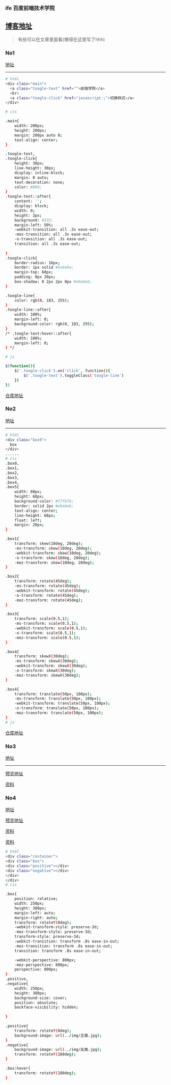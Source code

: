 ### ife 百度前端技术学院

## [博客地址](https://xiaotiandada.github.io/)

> 有些可以在文章里面看(懒得在这里写了hhh)

### No1

[地址](http://ife.baidu.com/course/all)

---

``` bash
# html
<div class="main">
  <a class="toogle-text" href="">前端学院</a>
  <br>
  <a class="toogle-click" href="javascript:;">切换样式</a>
</div>

# css

.main{
    width: 200px;
    height: 200px;
    margin: 200px auto 0;
    text-align: center;
}

.toogle-text,
.toogle-click{
    height: 30px;
    line-height: 30px;
    display: inline-block;
    margin: 0 auto;
    text-decoration: none;
    color: #000;    
}
.toogle-text::after{
    content: '';
    display: block;
    width: 0;
    height: 2px;
    background: #333;
    margin-left: 50%;
    -webkit-transition: all .3s ease-out;
    -moz-transition: all .3s ease-out;
    -o-transition: all .3s ease-out;
    transition: all .3s ease-out;
    
}
.toogle-click{
    border-radius: 16px;
    border: 1px solid #9a9a9a;
    margin-top: 60px;
    padding: 0px 20px;
    box-shadow: 0 2px 2px 0px #e6e6e6;
}

.toogle-line{
    color: rgb(0, 183, 255);
}
.toogle-line::after{
    width: 100%;
    margin-left: 0;
    background-color: rgb(0, 183, 255);
}
/* .toogle-text:hover::after{
    width: 100%;
    margin-left: 0;
} */

# js

$(function(){
    $('.toogle-click').on('click', function(){
        $('.toogle-text').toggleClass('toogle-line')
    })
})
```

[仓库地址](https://github.com/xiaotiandada/ife)

### No2

[地址](http://ife.baidu.com/course/all)

---

``` bash
# html
<div class="box0">
  box
</div>
......
# css
.box0,
.box1,
.box2,
.box3,
.box4,
.box5{
    width: 60px;
    height: 68px;
    background-color: #f7f6f6;
    border: solid 2px #ebebeb;
    text-align: center;
    line-height: 68px;
    float: left;
    margin: 20px;
}

.box1{
    transform: skew(10deg, 20deg);
    -ms-transform: skew(10deg, 20deg);
    -webkit-transform: skew(10deg, 20deg);
    -o-transform: skew(10deg, 20deg);
    -moz-transform: skew(10deg, 20deg);
}

.box2{
    transform: rotate(45deg);
    -ms-transform: rotate(45deg);
    -webkit-transform: rotate(45deg);
    -o-transform: rotate(45deg);
    -moz-transform: rotate(45deg);
}

.box3{
    transform: scale(0.5,1);
    -ms-transform: scale(0.5,1);
    -webkit-transform: scale(0.5,1);
    -o-transform: scale(0.5,1);
    -moz-transform: scale(0.5,1);
}

.box4{
    transform: skewX(30deg);
    -ms-transform: skewX(30deg);
    -webkit-transform: skewX(30deg);
    -o-transform: skewX(30deg);
    -moz-transform: skewX(30deg);
}

.box4{
    transform: translate(50px, 100px);
    -ms-transform: translate(50px, 100px);
    -webkit-transform: translate(50px, 100px);
    -o-transform: translate(50px, 100px);
    -moz-transform: translate(50px, 100px);
}
# js
```

[仓库地址](https://github.com/xiaotiandada/ife)


### No3

[地址](http://ife.baidu.com/course/all)

---
[预览地址](https://xiaotiandada.github.io/ife/%E8%AE%BE%E8%AE%A1%E5%B8%88%E5%AD%A6%E9%99%A2/No.3/index.html)

[资料](http://ife.baidu.com/note/detail/id/418#)


### No4

[地址](http://ife.baidu.com/course/all)

[预览地址](https://xiaotiandada.github.io/ife/%E8%AE%BE%E8%AE%A1%E5%B8%88%E5%AD%A6%E9%99%A2/No.4/)

[资料](http://www.zhangxinxu.com/study/201209/pictures-3d-slide-view.html)

[资料](http://ife.baidu.com/course/detail/id/31?t=1528373270979#learn)

```bash
# html
<div class="container">
<div class="box">
<div class="positive"></div>
<div class="negative"></div>
</div>
</div>
# css

.box{
    position: relative;
    width: 250px;
    height: 380px;
    margin-left: auto;
    margin-right: auto;
    transform: rotateY(0deg);
    -webkit-transform-style: preserve-3d;
    -moz-transform-style: preserve-3d;
    transform-style: preserve-3d;
    -webkit-transition: transform .8s ease-in-out;
    -moz-transition: transform .8s ease-in-out;
    transition: transform .8s ease-in-out;

    -webkit-perspective: 800px;
    -moz-perspective: 800px;
    perspective: 800px;
}
.positive,
.negative{
    width: 250px;
    height: 380px;
    background-size: cover;
    position: absolute;
    backface-visibility: hidden;
    
}

.positive{
    transform: rotateY(0deg);
    background-image: url(../img/正面.jpg);
}
.negative{
    background-image: url(../img/反面.jpg);
    transform: rotateY(180deg);
}

.box:hover{
    transform: rotateY(180deg);        
}
```